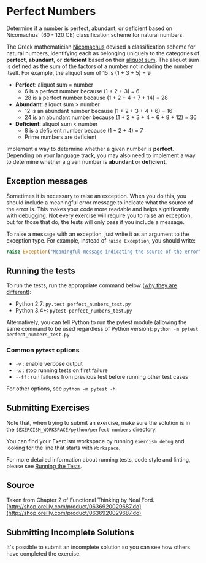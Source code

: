 # Perfect Numbers

Determine if a number is perfect, abundant, or deficient based on
Nicomachus' (60 - 120 CE) classification scheme for natural numbers.

The Greek mathematician [Nicomachus](https://en.wikipedia.org/wiki/Nicomachus) devised a classification scheme for natural numbers, identifying each as belonging uniquely to the categories of **perfect**, **abundant**, or **deficient** based on their [aliquot sum](https://en.wikipedia.org/wiki/Aliquot_sum). The aliquot sum is defined as the sum of the factors of a number not including the number itself. For example, the aliquot sum of 15 is (1 + 3 + 5) = 9

* **Perfect**: aliquot sum = number<br/>
  * 6 is a perfect number because (1 + 2 + 3) = 6
  * 28 is a perfect number because (1 + 2 + 4 + 7 + 14) = 28
* **Abundant**: aliquot sum > number<br/>
  * 12 is an abundant number because (1 + 2 + 3 + 4 + 6) = 16
  * 24 is an abundant number because (1 + 2 + 3 + 4 + 6 + 8 + 12) = 36
* **Deficient**: aliquot sum < number<br/>
  * 8 is a deficient number because (1 + 2 + 4) = 7
  * Prime numbers are deficient

Implement a way to determine whether a given number is **perfect**. Depending on your language track, you may also need to implement a way to determine whether a given number is **abundant** or **deficient**.

## Exception messages

Sometimes it is necessary to raise an exception. When you do this, you should include a meaningful error message to
indicate what the source of the error is. This makes your code more readable and helps significantly with debugging. Not
every exercise will require you to raise an exception, but for those that do, the tests will only pass if you include
a message.

To raise a message with an exception, just write it as an argument to the exception type. For example, instead of `raise Exception`, you should write:

```python
raise Exception("Meaningful message indicating the source of the error")
```

## Running the tests

To run the tests, run the appropriate command below ([why they are different](https://github.com/pytest-dev/pytest/issues/1629#issue-161422224)):

* Python 2.7: `py.test perfect_numbers_test.py`<br/>
* Python 3.4+: `pytest perfect_numbers_test.py`<br/>

Alternatively, you can tell Python to run the pytest module (allowing the same command to be used regardless of Python version):
`python -m pytest perfect_numbers_test.py`

### Common `pytest` options

* `-v` : enable verbose output<br/>
* `-x` : stop running tests on first failure<br/>
* `--ff` : run failures from previous test before running other test cases<br/>

For other options, see `python -m pytest -h`

## Submitting Exercises

Note that, when trying to submit an exercise, make sure the solution is in the `$EXERCISM_WORKSPACE/python/perfect-numbers` directory.

You can find your Exercism workspace by running `exercism debug` and looking for the line that starts with `Workspace`.

For more detailed information about running tests, code style and linting,
please see [Running the Tests](http://exercism.io/tracks/python/tests).

## Source

Taken from Chapter 2 of Functional Thinking by Neal Ford. [http://shop.oreilly.com/product/0636920029687.do](http://shop.oreilly.com/product/0636920029687.do)

## Submitting Incomplete Solutions

It's possible to submit an incomplete solution so you can see how others have completed the exercise.
